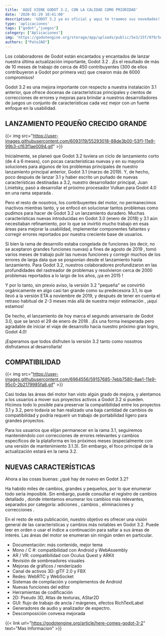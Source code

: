 ```yaml
---
title: 'AQUÍ VIENE GODOT 3.2, CON LA CALIDAD COMO PRIORIDAD'
date: '2020-01-29 10:41:00'
description: 'GODOT 3.2 ya es oficial y aqui te traemos sus novedades! Mira todo lo que la nueva version trae para vos!'
type: 'aplicaciones'
tags: ["godot","juegos"]
category: ["Aplicaciones"]
img: 'https://godotengine.org/storage/app/uploads/public/5e3/15f/979/5e315f979aa78053750274.jpg'
authors: ["PatoJAD"]
---
```



Los colaboradores de Godot están encantados y encantados de lanzar nuestra última actualización importante, Godot 3.2 . ¡Es el resultado de más de 10 meses de trabajo de cerca de 450 contribuyentes (300 de ellos contribuyeron a Godot por primera vez) que crearon más de 6000 compromisos!

Godot 3.2 es una mejora importante con respecto a nuestra instalación 3.1 anterior, que ofrece docenas de características principales y cientos de correcciones de errores y mejoras para brindar a nuestros desarrolladores de juegos un conjunto de características cada vez mejor con un fuerte enfoque en la usabilidad.




## LANZAMIENTO PEQUEÑO CRECIDO GRANDE


{{< img src="https://user-images.githubusercontent.com/6093119/55293018-88de3b00-53f1-11e9-99b3-cf63f1ae0094.gif" >}}


Inicialmente, se planeó que Godot 3.2 tuviera un ciclo de lanzamiento corto (de 4 a 6 meses), con pocas características nuevas y en su mayoría soluciones para algunos de los problemas principales de nuestro lanzamiento principal anterior, Godot 3.1 (marzo de 2019). Y, de hecho, poco después de lanzar 3.1 y haber escrito un puñado de nuevas características destinadas a 3.2, nuestro desarrollador principal, Juan Linietsky, pasó a desarrollar el próximo procesador Vulkan para Godot 4.0 en una rama separada .

Pero el resto de nosotros, los contribuyentes del motor, no permanecimos inactivos mientras tanto, y se enfocó en solucionar tantos problemas como pudimos para hacer de Godot 3.2 un lanzamiento duradero. Muchas características nuevas introducidas en Godot 3.0 (enero de 2018) y 3.1 aún necesitaban refinamiento, por lo que se invirtió mucho trabajo en esas áreas para mejorar la usabilidad, implementar componentes faltantes y corregir errores reportados por nuestra creciente base de usuarios.

Si bien la rama de desarrollo estaba congelada de funciones (es decir, no se aceptaron grandes funciones nuevas) a fines de agosto de 2019 , tomó varios meses de trabajo pulir las nuevas funciones y corregir muchos de los errores de larga data que se posponían desde el lanzamiento hasta lanzamiento. Para Godot 3.2, nuestros colaboradores profundizaron en las profundidades del rastreador de problemas y resolvieron cerca de 2000 problemas reportados a lo largo de los años, ¡ya en 2015 !

Y por lo tanto, sin previo aviso, la versión 3.2 "pequeña" se convirtió orgánicamente en algo casi tan grande como su predecesora 3.1, lo que llevó a la versión ETA a noviembre de 2019, y después de tener en cuenta el retraso habitual de 2-3 meses más allá de nuestra mejor estimación , ¡aquí estamos!

De hecho, el lanzamiento de hoy marca el segundo aniversario de Godot 3.0, que se lanzó el 29 de enero de 2018 . ¡Es una forma inesperada pero agradable de iniciar el viaje de desarrollo hacia nuestro próximo gran logro, Godot 4.0!

¡Esperamos que todos disfruten la versión 3.2 tanto como nosotros disfrutamos al desarrollarla!




## COMPATIBILIDAD


{{< img src="https://user-images.githubusercontent.com/6964556/59157685-7ebb7580-8ae1-11e9-95c0-2b2179985fa8.gif" >}}


Casi todas las áreas del motor han visto algún grado de mejora, y alentamos a los usuarios a mover sus proyectos activos a Godot 3.2 si pueden. Hicimos todo lo posible para preservar la compatibilidad entre los proyectos 3.1 y 3.2, pero todavía se han realizado una baja cantidad de cambios de compatibilidad y podría requerir un trabajo de portabilidad ligero para grandes proyectos.

Para los usuarios que elijan permanecer en la rama 3.1, seguiremos manteniéndolo con correcciones de errores relevantes y cambios específicos de la plataforma en los próximos meses (especialmente con una versión de mantenimiento 3.1.3). Sin embargo, el foco principal de la actualización estará en la rama 3.2.




## NUEVAS CARACTERÍSTICAS



Ahora a las cosas buenas: ¿qué hay de nuevo en Godot 3.2?

Ha habido miles de cambios, grandes y pequeños, por lo que enumerar todo sería imposible. Sin embargo, puede consultar el registro de cambios detallado , donde intentamos enumerar los cambios más relevantes, separados por categoría: adiciones , cambios , eliminaciones y correcciones .

En el resto de esta publicación, nuestro objetivo es ofrecer una visión general de las características y cambios más notables en Godot 3.2. Puede leer en orden o usar el índice a continuación para saltar a sus áreas de interés. Las áreas del motor se enumeran sin ningún orden en particular.

* Documentación: más contenido, mejor tema
* Mono / C #: compatibilidad con Android y WebAssembly
* AR / VR: compatibilidad con Oculus Quest y ARKit
* Revisión de sombreadores visuales
* Mejoras de gráficos / renderizado
* Canal de activos 3D: glTF 2.0 y FBX
* Redes: WebRTC y WebSocket
* Sistemas de compilación y complementos de Android
* Nuevas funciones del editor
* Herramientas de codificación
* 2D: Pseudo 3D, Atlas de texturas, AStar2D
* GUI: flujo de trabajo de ancla / márgenes, efectos RichTextLabel
* Generadores de audio y analizador de espectro.
* Descomposición convexa mejorada

{{< link url="https://godotengine.org/article/here-comes-godot-3-2" text="Mas Informacion" >}}
